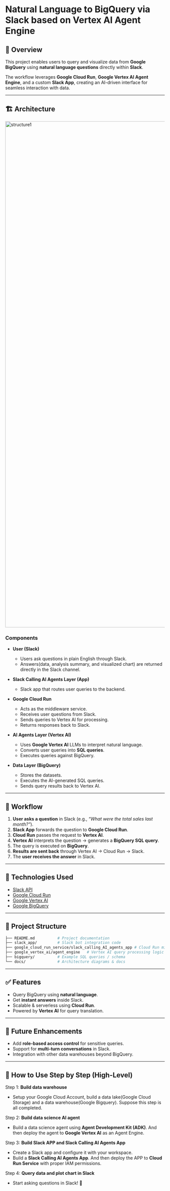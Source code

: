 # Natural Language to BigQuery via Slack based on Vertex AI Agent Engine 

## 📌 Overview  
This project enables users to query and visualize data from **Google BigQuery** using **natural language questions** directly within **Slack**.  

The workflow leverages **Google Cloud Run**, **Google Vertex AI Agent Engine**, and a custom **Slack App**, creating an AI-driven interface for seamless interaction with data.  

---

## 🏗️ Architecture  
<img width="4320" height="1596" alt="structure1" src="https://github.com/user-attachments/assets/594936fd-1213-44b1-b3d5-7389ddeec3fa" />



### Components  
- **User (Slack)**  
  - Users ask questions in plain English through Slack.  
  - Answers(data, analysis summary, and visualized chart) are returned directly in the Slack channel.    

- **Slack Calling AI Agents Layer (App)**  
  - Slack app that routes user queries to the backend.  

- **Google Cloud Run**  
  - Acts as the middleware service.  
  - Receives user questions from Slack.  
  - Sends queries to Vertex AI for processing.  
  - Returns responses back to Slack.  

- **AI Agents Layer (Vertex AI)**  
  - Uses **Google Vertex AI** LLMs to interpret natural language.  
  - Converts user queries into **SQL queries**.  
  - Executes queries against BigQuery.  

- **Data Layer (BigQuery)**  
  - Stores the datasets.  
  - Executes the AI-generated SQL queries.  
  - Sends query results back to Vertex AI.  

---

## 🔄 Workflow  
1. **User asks a question** in Slack (e.g., *“What were the total sales last month?”*).  
2. **Slack App** forwards the question to **Google Cloud Run**.  
3. **Cloud Run** passes the request to **Vertex AI**.  
4. **Vertex AI** interprets the question → generates a **BigQuery SQL query**.  
5. The query is executed on **BigQuery**.  
6. **Results are sent back** through Vertex AI → Cloud Run → Slack.  
7. The **user receives the answer** in Slack.  

---

## 🚀 Technologies Used  
- [Slack API](https://api.slack.com/)  
- [Google Cloud Run](https://cloud.google.com/run)  
- [Google Vertex AI](https://cloud.google.com/vertex-ai)  
- [Google BigQuery](https://cloud.google.com/bigquery)  

---

## 📂 Project Structure  
```bash
├── README.md          # Project documentation  
├── slack_app/         # Slack bot integration code  
├── google_cloud_run_service/slack_calling_AI_agents_app # Cloud Run middleware code  
├── google_vertex_ai/agent_engine   # Vertex AI query processing logic  
├── bigquery/          # Example SQL queries / schema  
└── docs/              # Architecture diagrams & docs  
```

---

## ✅ Features  
- Query BigQuery using **natural language**.  
- Get **instant answers** inside Slack.  
- Scalable & serverless using **Cloud Run**.  
- Powered by **Vertex AI** for query translation.  

---

## 🔮 Future Enhancements  
- Add **role-based access control** for sensitive queries.  
- Support for **multi-turn conversations** in Slack.  
- Integration with other data warehouses beyond BigQuery.  

---

## 📖 How to Use Step by Step (High-Level)  
Step 1: **Build data warehouse**
  - Setup your Google Cloud Account, build a data lake(Google Cloud Storage) and a data warehouse(Google Bigquery). Suppose this step is all completed.

Step 2: **Build data science AI agent** 
  - Build a data science agent using **Agent Development Kit (ADK)**. And then deploy the agent to **Google Vertex AI** as an Agent Engine.

Step 3: **Build Slack APP and Slack Calling AI Agents App**
  - Create a Slack app and configure it with your workspace.
  - Build a **Slack Calling AI Agents App**. And then deploy the APP to **Cloud Run Service** with proper IAM permissions. 

Step 4: **Query data and plot chart in Slack** 
  - Start asking questions in Slack! 🎉  
